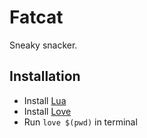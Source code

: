 # Fatcat

Sneaky snacker.

## Installation

+ Install [Lua](http://www.lua.org/)
+ Install [Love](love2d.org)
+ Run `love $(pwd)` in terminal

